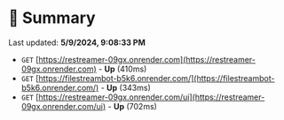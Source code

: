 # 📖 Summary
Last updated: **5/9/2024, 9:08:33 PM**

- `GET` [https://restreamer-09gx.onrender.com](https://restreamer-09gx.onrender.com) - **Up** (410ms)
- `GET` [https://filestreambot-b5k6.onrender.com/](https://filestreambot-b5k6.onrender.com/) - **Up** (343ms)
- `GET` [https://restreamer-09gx.onrender.com/ui](https://restreamer-09gx.onrender.com/ui) - **Up** (702ms)
